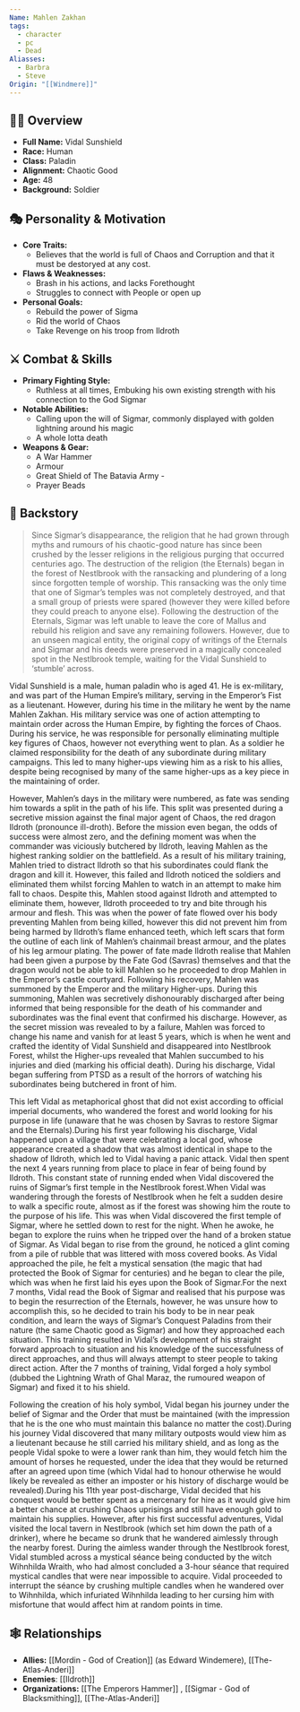 ```yaml
---
Name: Mahlen Zakhan
tags:
  - character
  - pc
  - Dead
Aliasses:
  - Barbra
  - Steve
Origin: "[[Windmere]]"
---
```

## 🧑‍🎤 Overview
- **Full Name:** Vidal Sunshield
- **Race:**  Human
- **Class:**  Paladin
- **Alignment:**  Chaotic Good
- **Age:**  48
- **Background:**  Soldier  

## 🎭 Personality & Motivation
- **Core Traits:**  
	- Believes that the world is full of Chaos and Corruption and that it must be destoryed at any cost. 	 
- **Flaws & Weaknesses:**
	- Brash in his actions, and lacks Forethought
	- Struggles to connect with People or open up
- **Personal Goals:**  
	- Rebuild the power of  Sigma
	- Rid the world of Chaos
	- Take Revenge on his troop from Ildroth

## ⚔️ Combat & Skills
- **Primary Fighting Style:**  
	- Ruthless at all times, Embuking his own existing strength with his connection to the God Sigmar 
- **Notable Abilities:**  
	- Calling upon the will of Sigmar, commonly displayed with golden lightning around his magic
	- A whole lotta death
- **Weapons & Gear:**  
	- A War Hammer
	- Armour
	- Great Shield of The Batavia Army - 
	- Prayer Beads

## 📖 Backstory
>Since Sigmar’s disappearance, the religion that he had grown through myths and rumours of his chaotic-good nature has since been crushed by the lesser religions in the religious purging that occurred centuries ago. The destruction of the religion (the Eternals) began in the forest of Nestlbrook with the ransacking and plundering of a long since forgotten temple of worship. This ransacking was the only time that one of Sigmar’s temples was not completely destroyed, and that a small group of priests were spared (however they were killed before they could preach to anyone else). Following the destruction of the Eternals, Sigmar was left unable to leave the core of Mallus and rebuild his religion and save any remaining followers. However, due to an unseen magical entity, the original copy of writings of the Eternals and Sigmar and his deeds were preserved in a magically concealed spot in the Nestlbrook temple, waiting for the Vidal Sunshield to ‘stumble’ across.

Vidal Sunshield is a male, human paladin who is aged 41. He is ex-military, and was part of the Human Empire’s military, serving in the Emperor’s Fist as a lieutenant. However, during his time in the military he went by the name Mahlen Zakhan. His military service was one of action attempting to maintain order across the Human Empire, by fighting the forces of Chaos. During his service, he was responsible for personally eliminating multiple key figures of Chaos, however not everything went to plan. As a soldier he claimed responsibility for the death of any subordinate during military campaigns. This led to many higher-ups viewing him as a risk to his allies, despite being recognised by many of the same higher-ups as a key piece in the maintaining of order.

However, Mahlen’s days in the military were numbered, as fate was sending him towards a split in the path of his life. This split was presented during a secretive mission against the final major agent of Chaos, the red dragon Ildroth (pronounce ill-droth). Before the mission even began, the odds of success were almost zero, and the defining moment was when the commander was viciously butchered by Ildroth, leaving Mahlen as the highest ranking soldier on the battlefield. As a result of his military training, Mahlen tried to distract Ildroth so that his subordinates could flank the dragon and kill it. However, this failed and Ildroth noticed the soldiers and eliminated them whilst forcing Mahlen to watch in an attempt to make him fall to chaos. Despite this, Mahlen stood against Ildroth and attempted to eliminate them, however, Ildroth proceeded to try and bite through his armour and flesh. This was when the power of fate flowed over his body preventing Mahlen from being killed, however this did not prevent him from being harmed by Ildroth’s flame enhanced teeth, which left scars that form the outline of each link of Mahlen’s chainmail breast armour, and the plates of his leg armour plating. The power of fate made Ildroth realise that Mahlen had been given a purpose by the Fate God (Savras) themselves and that the dragon would not be able to kill Mahlen so he proceeded to drop Mahlen in the Emperor’s castle courtyard. Following his recovery, Mahlen was summoned by the Emperor and the military Higher-ups. During this summoning, Mahlen was secretively dishonourably discharged after being informed that being responsible for the death of his commander and subordinates was the final event that confirmed his discharge. However, as the secret mission was revealed to by a failure, Mahlen was forced to change his name and vanish for at least 5 years, which is when he went and crafted the identity of Vidal Sunshield and disappeared into Nestlbrook Forest, whilst the Higher-ups revealed that Mahlen succumbed to his injuries and died (marking his official death). During his discharge, Vidal began suffering from PTSD as a result of the horrors of watching his subordinates being butchered in front of him.

This left Vidal as metaphorical ghost that did not exist according to official imperial documents, who wandered the forest and world looking for his purpose in life (unaware that he was chosen by Savras to restore Sigmar and the Eternals).During his first year following his discharge, Vidal happened upon a village that were celebrating a local god, whose appearance created a shadow that was almost identical in shape to the shadow of Ildroth, which led to Vidal having a panic attack. Vidal then spent the next 4 years running from place to place in fear of being found by Ildroth. This constant state of running ended when Vidal discovered the ruins of Sigmar’s first temple in the Nestlbrook forest.When Vidal was wandering through the forests of Nestlbrook when he felt a sudden desire to walk a specific route, almost as if the forest was showing him the route to the purpose of his life. This was when Vidal discovered the first temple of Sigmar, where he settled down to rest for the night. When he awoke, he began to explore the ruins when he tripped over the hand of a broken statue of Sigmar. As Vidal began to rise from the ground, he noticed a glint coming from a pile of rubble that was littered with moss covered books. As Vidal approached the pile, he felt a mystical sensation (the magic that had protected the Book of Sigmar for centuries) and he began to clear the pile, which was when he first laid his eyes upon the Book of Sigmar.For the next 7 months, Vidal read the Book of Sigmar and realised that his purpose was to begin the resurrection of the Eternals, however, he was unsure how to accomplish this, so he decided to train his body to be in near peak condition, and learn the ways of Sigmar’s Conquest Paladins from their nature (the same Chaotic good as Sigmar) and how they approached each situation. This training resulted in Vidal’s development of his straight forward approach to situation and his knowledge of the successfulness of direct approaches, and thus will always attempt to steer people to taking direct action. After the 7 months of training, Vidal forged a holy symbol (dubbed the Lightning Wrath of Ghal Maraz, the rumoured weapon of Sigmar) and fixed it to his shield.

Following the creation of his holy symbol, Vidal began his journey under the belief of Sigmar and the Order that must be maintained (with the impression that he is the one who must maintain this balance no matter the cost).During his journey Vidal discovered that many military outposts would view him as a lieutenant because he still carried his military shield, and as long as the people Vidal spoke to were a lower rank than him, they would fetch him the amount of horses he requested, under the idea that they would be returned after an agreed upon time (which Vidal had to honour otherwise he would likely be revealed as either an imposter or his history of discharge would be revealed).During his 11th year post-discharge, Vidal decided that his conquest would be better spent as a mercenary for hire as it would give him a better chance at crushing Chaos uprisings and still have enough gold to maintain his supplies. However, after his first successful adventures, Vidal visited the local tavern in Nestlbrook (which set him down the path of a drinker), where he became so drunk that he wandered aimlessly through the nearby forest. During the aimless wander through the Nestlbrook forest, Vidal stumbled across a mystical séance being conducted by the witch Wihnhilda Wraith, who had almost concluded a 3-hour séance that required mystical candles that were near impossible to acquire. Vidal proceeded to interrupt the séance by crushing multiple candles when he wandered over to Wihnhilda, which infuriated Wihnhilda leading to her cursing him with misfortune that would affect him at random points in time.

## 🕸️ Relationships
- **Allies:** [[Mordin - God of Creation]] (as Edward Windemere), [[The-Atlas-Anderi]]
- **Enemies**: [[Ildroth]]
- **Organizations:** [[The Emperors Hammer]] , [[Sigmar - God of Blacksmithing]], [[The-Atlas-Anderi]]
